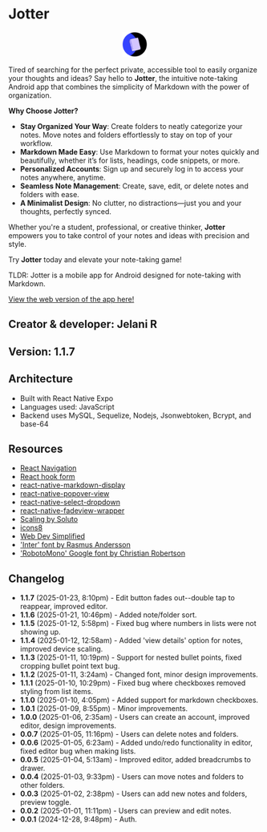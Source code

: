 # Jotter

<center><img src='./assets/imgs/jotter-circle.png#jotter' alt='Jotter logo' height='50px' width='50px'/></center>

Tired of searching for the perfect private, accessible tool to easily organize your thoughts and ideas? Say hello to **Jotter**, the intuitive note-taking Android app that combines the simplicity of Markdown with the power of organization.

**Why Choose Jotter?**

- **Stay Organized Your Way**: Create folders to neatly categorize your notes. Move notes and folders effortlessly to stay on top of your workflow.
- **Markdown Made Easy**: Use Markdown to format your notes quickly and beautifully, whether it’s for lists, headings, code snippets, or more.
- **Personalized Accounts**: Sign up and securely log in to access your notes anywhere, anytime.
- **Seamless Note Management**: Create, save, edit, or delete notes and folders with ease.
- **A Minimalist Design**: No clutter, no distractions—just you and your thoughts, perfectly synced.

Whether you're a student, professional, or creative thinker, **Jotter** empowers you to take control of your notes and ideas with precision and style.

Try **Jotter** today and elevate your note-taking game!

TLDR: Jotter is a mobile app for Android designed for note-taking with Markdown.

[View the web version of the app here!](https://github.com/jchips/jotter)

## Creator & developer: Jelani R

## Version: 1.1.7

## Architecture

- Built with React Native Expo
- Languages used: JavaScript
- Backend uses MySQL, Sequelize, Nodejs, Jsonwebtoken, Bcrypt, and base-64

## Resources

- [React Navigation](https://reactnavigation.org/)
- [React hook form](https://react-hook-form.com/)
- [react-native-markdown-display](https://github.com/iamacup/react-native-markdown-display/tree/master)
- [react-native-popover-view](https://www.npmjs.com/package/react-native-popover-view?activeTab=readme#from)
- [react-native-select-dropdown](https://github.com/AdelRedaa97/react-native-select-dropdown?tab=readme-ov-file)
- [react-native-fadeview-wrapper](https://github.com/aliunco/react-native-fadeview)
- [Scaling by Soluto](https://medium.com/soluto-engineering/size-matters-5aeeb462900a)
- [icons8](https://icons8.com/)
- [Web Dev Simplified](https://youtu.be/6XTRElVAZ9Y)
- ['Inter' font by Rasmus Andersson](https://github.com/rsms/inter)
- ['RobotoMono' Google font by Christian Robertson](https://fonts.google.com/specimen/Roboto+Mono)

## Changelog

- **1.1.7** (2025-01-23, 8:10pm) - Edit button fades out--double tap to reappear, improved editor.
- **1.1.6** (2025-01-21, 10:46pm) - Added note/folder sort.
- **1.1.5** (2025-01-12, 5:58pm) - Fixed bug where numbers in lists were not showing up.
- **1.1.4** (2025-01-12, 12:58am) - Added 'view details' option for notes, improved device scaling.
- **1.1.3** (2025-01-11, 10:19pm) - Support for nested bullet points, fixed cropping bullet point text bug.
- **1.1.2** (2025-01-11, 3:24am) - Changed font, minor design improvements.
- **1.1.1** (2025-01-10, 10:29pm) - Fixed bug where checkboxes removed styling from list items.
- **1.1.0** (2025-01-10, 4:05pm) - Added support for markdown checkboxes.
- **1.0.1** (2025-01-09, 8:55pm) - Minor improvements.
- **1.0.0** (2025-01-06, 2:35am) - Users can create an account, improved editor, design improvements.
- **0.0.7** (2025-01-05, 11:16pm) - Users can delete notes and folders.
- **0.0.6** (2025-01-05, 6:23am) - Added undo/redo functionality in editor, fixed editor bug when making lists.
- **0.0.5** (2025-01-04, 5:13am) - Improved editor, added breadcrumbs to drawer.
- **0.0.4** (2025-01-03, 9:33pm) - Users can move notes and folders to other folders.
- **0.0.3** (2025-01-02, 2:38pm) - Users can add new notes and folders, preview toggle.
- **0.0.2** (2025-01-01, 11:11pm) - Users can preview and edit notes.
- **0.0.1** (2024-12-28, 9:48pm) - Auth.
